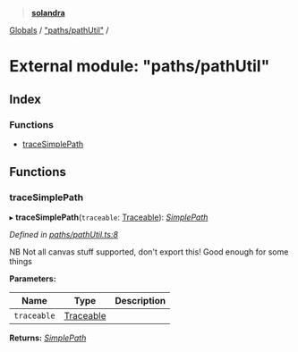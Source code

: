 > **[solandra](../README.md)**

[Globals](../README.md) / ["paths/pathUtil"](_paths_pathutil_.md) /

# External module: "paths/pathUtil"

## Index

### Functions

* [traceSimplePath](_paths_pathutil_.md#tracesimplepath)

## Functions

###  traceSimplePath

▸ **traceSimplePath**(`traceable`: [Traceable](../interfaces/_paths_index_.traceable.md)): *[SimplePath](../classes/_paths_simplepath_.simplepath.md)*

*Defined in [paths/pathUtil.ts:8](https://github.com/jamesporter/solandra/blob/0b8a323/src/lib/paths/pathUtil.ts#L8)*

NB Not all canvas stuff supported, don't export this!
Good enough for some things

**Parameters:**

Name | Type | Description |
------ | ------ | ------ |
`traceable` | [Traceable](../interfaces/_paths_index_.traceable.md) |   |

**Returns:** *[SimplePath](../classes/_paths_simplepath_.simplepath.md)*